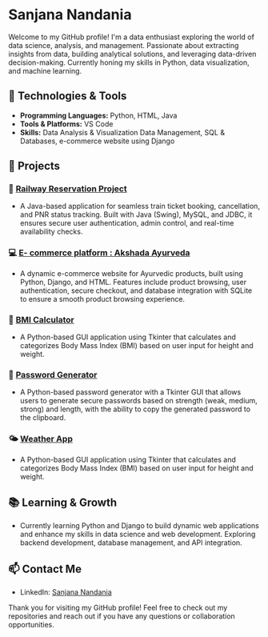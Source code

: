 # Sanjana Nandania


Welcome to my GitHub profile! I'm a data enthusiast exploring the world of data science, analysis, and management. Passionate about extracting insights from data, building analytical solutions, and leveraging data-driven decision-making. Currently honing my skills in Python, data visualization, and machine learning.

## 🔧 Technologies & Tools

- **Programming Languages:** Python, HTML, Java
- **Tools & Platforms:** VS Code
- **Skills:** Data Analysis & Visualization Data Management, SQL & Databases, e-commerce website using Django

## 💼 Projects

### 🚆 [Railway Reservation Project](https://github.com/sanjana0329/Railway-Reservation-Project) 
- A Java-based application for seamless train ticket booking, cancellation, and PNR status tracking. Built with Java (Swing), MySQL, and JDBC, it ensures secure user authentication, admin control, and real-time availability checks.

 ### 💻 [E- commerce platform : Akshada Ayurveda ](https://github.com/sanjana0329/E-commerce-Infoportal-Akshda-Ayurved-InfoHub)
- A dynamic e-commerce website for Ayurvedic products, built using Python, Django, and HTML. Features include product browsing, user authentication, secure checkout, and database integration with SQLite to ensure a smooth product browsing experience.

 ### 🧮 [BMI Calculator](https://github.com/sanjana0329/BMI-Calculator)
- A Python-based GUI application using Tkinter that calculates and categorizes Body Mass Index (BMI) based on user input for height and weight.
  
### 🔐 [Password Generator](https://github.com/sanjana0329/Password-Generator)
- A Python-based password generator with a Tkinter GUI that allows users to generate secure passwords based on strength (weak, medium, strong) and length, with the ability to copy the generated password to the clipboard.

### 🌤️ [Weather App](https://github.com/sanjana0329/Weather-APP)
- A Python-based GUI application using Tkinter that calculates and categorizes Body Mass Index (BMI) based on user input for height and weight.


 
## 📚 Learning & Growth

- Currently learning Python and Django to build dynamic web applications and enhance my skills in data science and web development. Exploring backend development, database management, and API integration.

## 📫 Contact Me

- LinkedIn: [Sanjana Nandania](https://www.linkedin.com/in/sanjana-nandania-507b92226/)

Thank you for visiting my GitHub profile! Feel free to check out my repositories and reach out if you have any questions or collaboration opportunities.


<!---
threathawk05/threathawk05 is a ✨ special ✨ repository because its `README.md` (this file) appears on your GitHub profile.
You can click the Preview link to take a look at your changes.
--->



